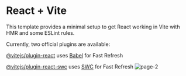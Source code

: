 # React + Vite

This template provides a minimal setup to get React working in Vite with HMR and some ESLint rules.

Currently, two official plugins are available:


 [@vitejs/plugin-react](https://github.com/vitejs/vite-plugin-react/blob/main/packages/plugin-react/README.md) uses [Babel](https://babeljs.io/) for Fast Refresh
 
 [@vitejs/plugin-react-swc](https://github.com/vitejs/vite-plugin-react-swc) uses [SWC](https://swc.rs/) for Fast Refresh
![page-2](https://github.com/user-attachments/assets/454891a2-937c-49fe-8511-a2090ddca34a)

  
